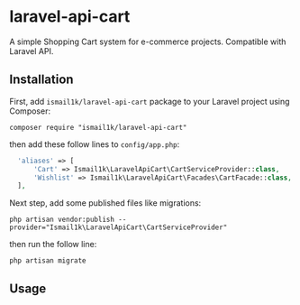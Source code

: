 # laravel-api-cart
A simple Shopping Cart system for e-commerce projects. Compatible with Laravel API.

## Installation
First, add `ismail1k/laravel-api-cart` package to your Laravel project using Composer:
```shell
composer require "ismail1k/laravel-api-cart"
```
then add these follow lines to `config/app.php`:
```php
  'aliases' => [
      'Cart' => Ismail1k\LaravelApiCart\CartServiceProvider::class,
      'Wishlist' => Ismail1k\LaravelApiCart\Facades\CartFacade::class,
  ],
```
Next step, add some published files like migrations: 
```shell
php artisan vendor:publish --provider="Ismail1k\LaravelApiCart\CartServiceProvider"
```
then run the follow line:
```shell
php artisan migrate
```

## Usage
